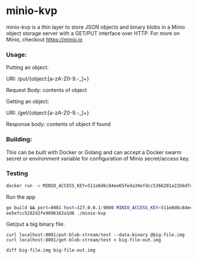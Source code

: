 # minio-kvp

minio-kvp is a thin layer to store JSON objects and binary blobs in a Minio object storage server with a GET/PUT interface over HTTP. For more on Minio, checkout https://minio.io

### Usage:

Putting an object:

URI: /put/{object:[a-zA-Z0-9.-_]+}

Request Body: contents of object

Getting an object:

URI: /get/{object:[a-zA-Z0-9.-_]+}

Response body: contents of object if found

### Building:

This can be built with Docker or Golang and can accept a Docker swarm secret or environment variable for configuration of Minio secret/access key.

### Testing

```sh
docker run -e MINIO_ACCESS_KEY=511e8d6c84ee65feda34efdcc5366281a22b6dfd -e MINIO_SECRET_KEY=d88b4816ac11f0ee5efcc5282d2fe9896162a1d6 --name minio -p 9000:9000 minio/minio server /tmp/
```

Run the app

```sh
go build && port=8081 host=127.0.0.1:9000 MINIO_ACCESS_KEY=511e8d6c84ee65feda34efdcc5366281a22b6dfd MINIO_SECRET_KEY=d88b4816ac11f0
ee5efcc5282d2fe9896162a1d6 ./minio-kvp
```

Get/put a big binary file:

```
curl localhost:8081/put-blob-stream/test --data-binary @big-file.img
curl localhost:8081/get-blob-stream/test > big-file-out.img

diff big-file.img big-file-out.img
```
